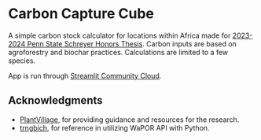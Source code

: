 # Carbon Capture Cube

A simple carbon stock calculator for locations within Africa made for [2023-2024 Penn State Schreyer Honors Thesis](https://honors.libraries.psu.edu/catalog/9352kfc5480). Carbon inputs are based on agroforestry and biochar practices. Calculations are limited to a few species.

App is run through [Streamlit Community Cloud](https://carboncapture.streamlit.app/).

## Acknowledgments

* [PlantVillage](https://plantvillage.psu.edu/), for providing guidance and resources for the research.
* [trngbich](https://github.com/trngbich/tutorial_WaPOR_API/tree/master), for reference in utilizing WaPOR API with Python.
